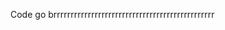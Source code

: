 Code go brrrrrrrrrrrrrrrrrrrrrrrrrrrrrrrrrrrrrrrrrrrrrrr

<!---
Dmillicus/Dmillicus is a ✨ special ✨ repository because its `README.md` (this file) appears on your GitHub profile.
You can click the Preview link to take a look at your changes.
--->
